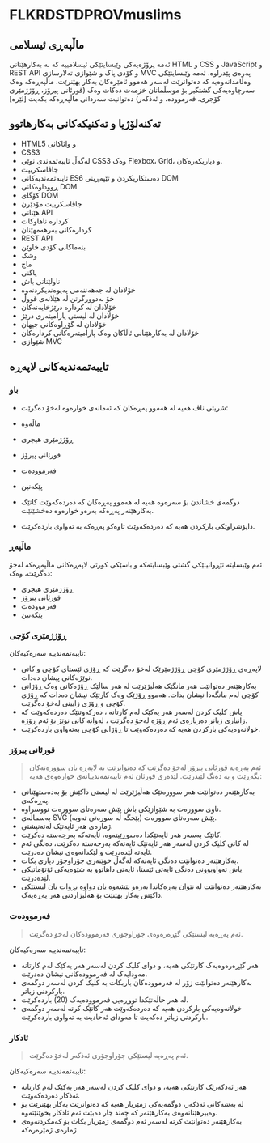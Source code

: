 # FLKRDSTDPROVmuslims
## ماڵپەڕی ئیسلامی

ئەمە پرۆژەیەکی وێبسایتێکی ئیسلامییە کە بە بەکارهێنانی HTML و CSS و JavaScript و REST API و کۆدی پاک و شێوازی تەلارسازی MVC پەرەی پێدراوە. ئەمە وێبسایتێکی وەڵامدانەوەیە کە دەتوانرێت لەسەر هەموو ئامێرەکان بەکار بهێنرێت.
ماڵپەڕەکە وەک سەرچاوەیەکی گشتگیر بۆ موسڵمانان خزمەت دەکات وەک (قورئانی پیرۆز، ڕۆژژمێری کۆجری، فەرموودە، و ئەذکەر)
دەتوانیت سەردانی ماڵپەڕەکە بکەیت [لێرە]

## تەکنەلۆژیا و تەکنیکەکانی بەکارهاتوو

* HTML5 و واتاکانی
* CSS3
* لەگەڵ تایبەتمەندی نوێی CSS3 وەک Flexbox، Grid، و دیاریکەرەکان.
* جاڤاسکریپت
* تایبەتمەندیەکانی ES6
دەستکاریکردن و تێپەڕینی DOM
* ڕووداوەکانی DOM
* کۆگای DOM
* جاڤاسکریپت مۆدێرن
* هێنانی API
* کردارە ناهاوکات
* کردارەکانی بەرهەمهێنان
* REST API
* بنەماکانی کۆدی خاوێن
* وشک
* ماچ
* یاگنی
* ناولێنانی باش
* خۆلادان لە جەهەننەمی پەیوەندیکردنەوە
* خۆ بەدوورگرتن لە هێلانەی قووڵ
* خۆلادان لە کردارە درێژخایەنەکان
* خۆلادان لە لیستی پارامیتەری درێژ
* خۆلادان لە گۆڕاوەکانی جیهان
* خۆلادان لە بەکارهێنانی ئاڵاکان وەک پارامیتەرەکانی کردارەکان
* شێوازی MVC

## تایبەتمەندیەکانی لاپەڕە

### باو

* شریتی ناڤ هەیە لە هەموو پەڕەکان کە ئەمانەی خوارەوە لەخۆ دەگرێت:
* ماڵەوە
* ڕۆژژمێری هیجری
* قورئانی پیرۆز
* فەرموودەت
* پێکەنین

* دوگمەی خشاندن بۆ سەرەوە هەیە لە هەموو پەڕەکان کە دەردەکەوێت کاتێک بەکارهێنەر پەڕەکە بەرەو خوارەوە دەخشێنێت.

* داپۆشراوێکی بارکردن هەیە کە دەردەکەوێت تاوەکو پەڕەکە بە تەواوی باردەکرێت.

### ماڵپەڕ

ئەم وێبسایتە تێڕوانینێکی گشتی وێبسایتەکە و باسێکی کورتی لاپەڕەکانی ماڵپەڕەکە لەخۆ دەگرێت، وەک:

* ڕۆژژمێری هیجری
* قورئانی پیرۆز
* فەرموودەت
* پێکەنین

### ڕۆژژمێری کۆچی

تایبەتمەندییە سەرەکیەکان:

* لاپەڕەی ڕۆژژمێری کۆچی ڕۆژژمێرێک لەخۆ دەگرێت کە ڕۆژی ئێستای کۆچی و کاتی نوێژەکانی پیشان دەدات.
* بەکارهێنەر دەتوانێت هەر مانگێک هەڵبژێرێت لە هەر ساڵێک ڕۆژەکانی وەک ڕۆژانی کۆچی لەم مانگەدا نیشان بدات.
هەموو ڕۆژێک وەک کارتێک نیشان دەدات کە ڕۆژی کۆچی و ڕۆژی زایینی لەخۆ دەگرێت.
* پاش کلیک کردن لەسەر هەر یەکێک لەم کارتانە ، دەرکەوتنێک دەردەکەوێت کە زانیاری زیاتر دەربارەی ئەم ڕۆژە لەخۆ دەگرێت ، لەوانە کاتی نوێژ بۆ ئەم ڕۆژە.
* خولانەوەیەکی بارکردن هەیە کە دەردەکەوێت تا ڕۆژانی کۆچی بەتەواوی باردەکرێت.

### قورئانی پیرۆز

> ئەم پەڕەیە قورئانی پیرۆز لەخۆ دەگرێت کە دەتوانرێت بە لاپەڕە یان سوورەتەکان بگەڕێت و بە دەنگ لێبدرێت.
لێدەری قورئان ئەم تایبەتمەندییانەی خوارەوەی هەیە:

* بەکارهێنەر دەتوانێت هەر سوورەتێک هەڵبژێرێت لە لیستی داکێش بۆ بەدەستهێنانی پەڕەکەی.
* ناوی سوورەت بە شێوازێکی باش پێش سەرەتای سوورەت نووسراوە.
* بەسمالەی SVG پێش سەرەتای سوورەت (بێجگە لە سورەتی تەوبە).
* ژمارەی هەر ئایەتێک لەتەنیشتی.
* کاتێک بەسەر هەر ئایەتێکدا دەسوڕێیتەوە، ئایەتەکە بەرجەستە دەکرێت.
* لە کاتی کلیک کردن لەسەر هەر ئایەتێک ئایەتەکە بەرجەستە دەکرێت، دەنگی ئەم ئایەتە لێدەدرێت و لێکدانەوەی نیشان دەدرێت.
* بەکارهێنەر دەتوانێت دەنگی ئایەتەکە لەگەڵ خوێنەری جۆراوجۆر دیاری بکات.
* پاش تەواوبوونی دەنگی ئایەتی ئێستا، ئایەتی داهاتوو بە شێوەیەکی ئۆتۆماتیکی لێدەدرێت.
* بەکارهێنەر دەتوانێت لە نێوان پەڕەکاندا بەرەو پێشەوە یان دواوە بڕوات یان لیستێکی داکێش بەکار بهێنێت بۆ هەڵبژاردنی هەر پەڕەیەک.

### فەرموودەت

> ئەم پەڕەیە لیستێکی گێڕەرەوەی جۆراوجۆری فەرموودەکان لەخۆ دەگرێت.

تایبەتمەندییە سەرەکیەکان:

* هەر گێڕەرەوەیەک کارتێکی هەیە، و دوای کلیک کردن لەسەر هەر یەکێک لەم کارتانە مەودایەک لە فەرموودەکانی نیشان دەدرێت.
* بەکارهێنەر دەتوانێت زۆر لە فەرموودەکان باربکات بە کلیک کردن لەسەر دوگمەی بارکردنی زیاتر.
* لە هەر حاڵەتێکدا تووڕەیی فەرموودەیەک (20) باردەکرێت.
* خولانەوەیەکی بارکردن هەیە کە دەردەکەوێت هەر کاتێک کرتە لەسەر دوگمەی بارکردنی زیاتر دەکەیت تا مەودای ئەحادیت بە تەواوی باردەکرێت.

### ئادکار

> ئەم پەڕەیە لیستێکی جۆراوجۆری ئەذکەر لەخۆ دەگرێت.

تایبەتمەندییە سەرەکیەکان:

* هەر ئەذکەرێک کارتێکی هەیە، و دوای کلیک کردن لەسەر هەر یەکێک لەم کارتانە ئەذکار دەردەکەوێت.
* لە بەشەکانی ئەذکەر، دوگمەیەکی ژمێریار هەیە کە دەتوانرێت بەکار بهێنرێت بۆ وەبیرهێنانەوەی بەکارهێنەر کە چەند جار دەبێت ئەم ئادکار بخوێنێتەوە.
* بەکارهێنەر دەتوانێت کرتە لەسەر ئەم دوگمەی ژمێریار بکات بۆ کەمکردنەوەی ژمارەی ژمێرەرەکە
